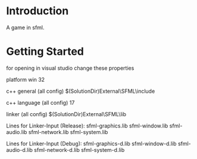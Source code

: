 # Introduction 
A game in sfml.

# Getting Started
for opening in visual studio change these properties

platform win 32

c++ general (all config)
$(SolutionDir)External\SFML\include

c++ language (all config)
17

linker (all config)
$(SolutionDir)External\SFML\lib

Lines for Linker-Input (Release):
sfml-graphics.lib
sfml-window.lib
sfml-audio.lib
sfml-network.lib
sfml-system.lib

Lines for Linker-Input (Debug):
sfml-graphics-d.lib
sfml-window-d.lib
sfml-audio-d.lib
sfml-network-d.lib
sfml-system-d.lib

